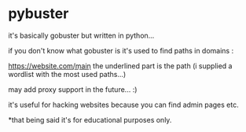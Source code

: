 # pybuster
it's basically gobuster but written in python...

if you don't know what gobuster is it's used to find paths in domains :

https://website.com/m͟a͟i͟n͟
the underlined part is the path 
(i supplied a wordlist with the most used paths...)

may add proxy support in the future... :)

it's useful for hacking websites because you can find admin pages etc.


*that being said it's for educational purposes only.


